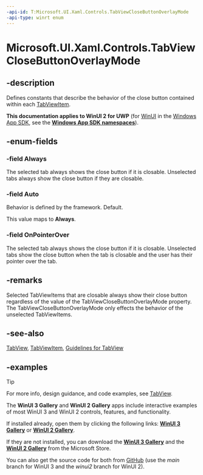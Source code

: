 ```yaml
---
-api-id: T:Microsoft.UI.Xaml.Controls.TabViewCloseButtonOverlayMode
-api-type: winrt enum
---
```


# Microsoft.UI.Xaml.Controls.TabViewCloseButtonOverlayMode

<!--
public enum TabViewCloseButtonOverlayMode
-->

## -description

Defines constants that describe the behavior of the close button contained within each [TabViewItem](tabviewitem.md).

**This documentation applies to WinUI 2 for UWP** (for [WinUI](/windows/apps/winui/winui3/) in the [Windows App SDK](/windows/apps/windows-app-sdk/), see the **[Windows App SDK namespaces](/windows/windows-app-sdk/api/winrt/)**).

## -enum-fields

### -field Always

The selected tab always shows the close button if it is closable. Unselected tabs always show the close button if they are closable.

### -field Auto

Behavior is defined by the framework. Default.

This value maps to **Always**.

### -field OnPointerOver

The selected tab always shows the close button if it is closable. Unselected tabs show the close button when the tab is closable and the user has their pointer over the tab.

## -remarks

Selected TabViewItems that are closable always show their close button regardless of the value of the TabViewCloseButtonOverlayMode property. The TabViewCloseButtonOverlayMode only effects the behavior of the unselected TabViewItems.

## -see-also

[TabView](tabview.md), [TabViewItem](tabviewitem.md), [Guidelines for TabView](/windows/apps/design/controls/tab-view)

## -examples

> [!TIP]
> For more info, design guidance, and code examples, see [TabView](/windows/apps/design/controls/tab-view).
>
> The **WinUI 3 Gallery** and **WinUI 2 Gallery** apps include interactive examples of most WinUI 3 and WinUI 2 controls, features, and functionality.
>
> If installed already, open them by clicking the following links: [**WinUI 3 Gallery**](winui3gallery:/item/TabView) or [**WinUI 2 Gallery**](winui2gallery:/item/TabView).
>
> If they are not installed, you can download the [**WinUI 3 Gallery**](https://www.microsoft.com/store/productId/9P3JFPWWDZRC) and the [**WinUI 2 Gallery**](https://www.microsoft.com/store/productId/9MSVH128X2ZT) from the Microsoft Store.
>
> You can also get the source code for both from [GitHub](https://github.com/Microsoft/WinUI-Gallery) (use the *main* branch for WinUI 3 and the *winui2* branch for WinUI 2).

